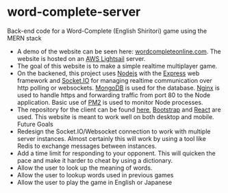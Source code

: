 # word-complete-server
Back-end code for a Word-Complete (English Shiritori) game using the MERN stack
* A demo of the website can be seen here: [wordcompleteonline.com](https://wordcompleteonline.com). The website is hosted on an [AWS Lightsail](https://aws.amazon.com/lightsail/) server.
* The goal of this website is to make a simple realtime multiplayer game.
* On the backened, this project uses [Nodejs](https://nodejs.org/en/) with the [Express](https://expressjs.com/) web framework and [Socket.IO](https://socket.io/) for managing realtime communication over http polling or websockets. [MongoDB](https://www.mongodb.com/) is used for the database. [Nginx](https://www.nginx.com/) is used to handle https and forwarding traffic from port 80 to the Node application. Basic use of [PM2](http://pm2.keymetrics.io/) is used to monitor Node processes.
* The repository for the client can be found [here](https://github.com/Genoe/word-complete-client), [Bootstrap](https://getbootstrap.com/) and [React](https://reactjs.org/) are used. This website is meant to work well on both desktop and mobile.
Future Goals
* Redesign the Socket.IO/Websocket connection to work with multiple server instances. Almost certainly this will work by using a tool like Redis to exchange messages between instances.
* Add a time limit for responding to your opponent. This will quicken the pace and make it harder to cheat by using a dictionary. 
* Allow the user to look up the meaning of words.
* Allow the user to lookup words used in previous games
* Allow the user to play the game in English or Japanese

